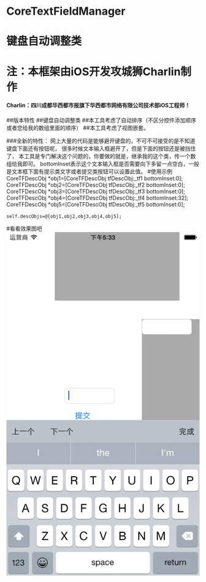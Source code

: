 # CoreTextFieldManager
# 键盘自动调整类
# 注：本框架由iOS开发攻城狮Charlin制作
#### Charlin：四川成都华西都市报旗下华西都市网络有限公司技术部iOS工程师！
##版本特性
##键盘自动调整类
##本工具考虑了自动排序（不区分控件添加顺序或者您给我的数组里面的顺序）
##本工具考虑了视图嵌套。

###全新的特性：
    网上大量的代码是能够避开键盘的，不可不可接受的是不知道键盘下面还有按钮呢，
    很多时候文本输入框避开了，但是下面的按钮还是被挡住了，
    本工具是专门解决这个问题的，你要做的就是，继承我的这个类，传一个数组给我即可。
    bottomInset表示这个文本输入框是否需要向下多留一点空白，一般是文本框下面有提示类文字或者提交类按钮可以设置此值。
#使用示例
CoreTFDescObj *obj1=[CoreTFDescObj tfDescObj:_tf1 bottomInset:0];
    CoreTFDescObj *obj2=[CoreTFDescObj tfDescObj:_tf2 bottomInset:0];
    CoreTFDescObj *obj3=[CoreTFDescObj tfDescObj:_tf3 bottomInset:0];
    CoreTFDescObj *obj4=[CoreTFDescObj tfDescObj:_tf4 bottomInset:32];
    CoreTFDescObj *obj5=[CoreTFDescObj tfDescObj:_tf5 bottomInset:0];
    
    
    self.descObjs=@[obj1,obj2,obj3,obj4,obj5];

    



#看看效果图吧
![image](./CoreTextFieldManager/1.png)


